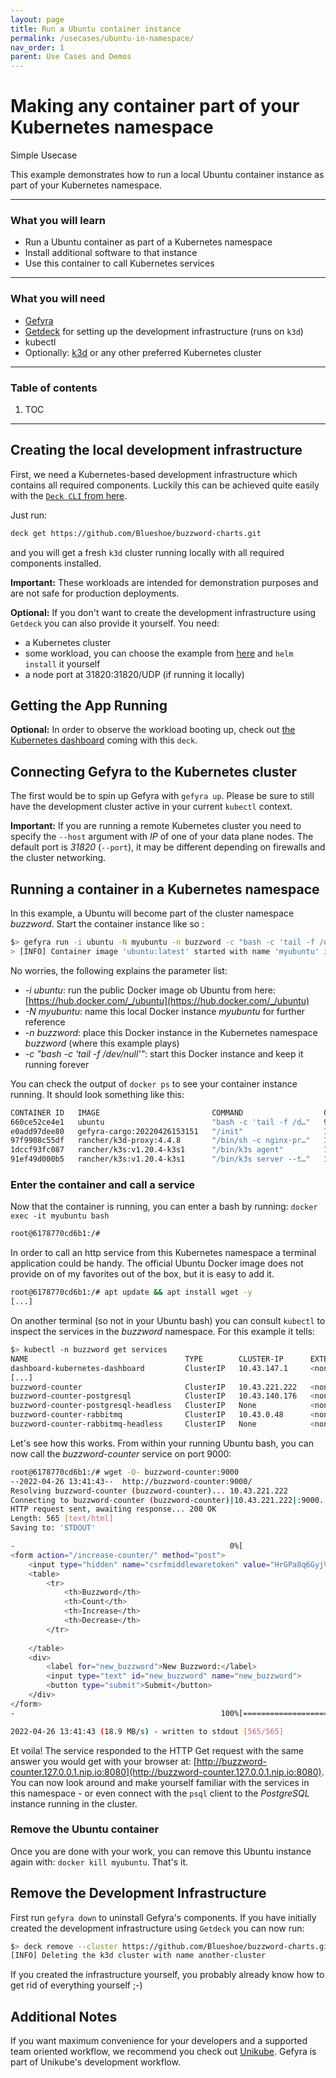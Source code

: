 ```yaml
---
layout: page
title: Run a Ubuntu container instance
permalink: /usecases/ubuntu-in-namespace/
nav_order: 1
parent: Use Cases and Demos
---
```

# Making any container part of your Kubernetes namespace  


Simple Usecase


This example demonstrates how to run a local Ubuntu container instance as part of your Kubernetes namespace. 


<hr />

### What you will learn

* Run a Ubuntu container as part of a Kubernetes namespace
* Install additional software to that instance
* Use this container to call Kubernetes services

<hr />

### What you will need

* [Gefyra](/docs/installation)
* [Getdeck](https://github.com/Schille/getdeck) for setting up the development infrastructure (runs on `k3d`)
* kubectl
* Optionally: [k3d](https://k3d.io) or any other preferred Kubernetes cluster

<hr />

### Table of contents

1. TOC



<hr />

## Creating the local development infrastructure
First, we need a Kubernetes-based development infrastructure which contains all required components. Luckily this can
be achieved quite easily with the [`Deck CLI` from here](https://github.com/Getdeck/getdeck).

Just run: 
```bash
deck get https://github.com/Blueshoe/buzzword-charts.git
``` 
and you will get a fresh `k3d` cluster running locally with all required components installed. 

**Important:** These workloads are intended for demonstration purposes and are not safe for production deployments.

**Optional:** If you don't want to create the development infrastructure using `Getdeck` you can also provide it
yourself. You need:
* a Kubernetes cluster
* some workload, you can choose the example 
from [here](https://github.com/Blueshoe/buzzword-charts/tree/main/buzzword-counter) and `helm install` it yourself
* a node port at 31820:31820/UDP (if running it locally)

## Getting the App Running
**Optional:** In order to observe the workload booting up, check out 
[the Kubernetes dashboard](http://dashboard.127.0.0.1.nip.io:8080/#/workloads?namespace=buzzword) coming with this `deck`.

## Connecting Gefyra to the Kubernetes cluster
The first would be to spin up Gefyra with `gefyra up`. Please be sure to still have the development cluster 
active in your current `kubectl` context. 

**Important:** If you are running a remote Kubernetes cluster you need to specify the `--host` argument with _IP_
of one of your data plane nodes. The default port is _31820_ (`--port`), it may be different depending on firewalls and the cluster
networking.

## Running a container in a Kubernetes namespace
In this example, a Ubuntu will become part of the cluster namespace _buzzword_.
Start the container instance like so :
```bash
$> gefyra run -i ubuntu -N myubuntu -n buzzword -c "bash -c 'tail -f /dev/null'"
> [INFO] Container image 'ubuntu:latest' started with name 'myubuntu' in Kubernetes namespace 'buzzword'
```
No worries, the following explains the parameter list:
* _-i ubuntu_: run the public Docker image ob Ubuntu from here: [https://hub.docker.com/_/ubuntu](https://hub.docker.com/_/ubuntu) 
* _-N myubuntu_: name this local Docker instance _myubuntu_ for further reference
* _-n buzzword_: place this Docker instance in the Kubernetes namespace _buzzword_ (where this example plays)
* _-c "bash -c 'tail -f /dev/null'"_: start this Docker instance and keep it running forever

You can check the output of `docker ps` to see your container instance running. It should look something like this:

```bash
CONTAINER ID   IMAGE                         COMMAND                  CREATED          STATUS          PORTS                                                            NAMES
660ce52ce4e1   ubuntu                        "bash -c 'tail -f /d…"   9 seconds ago    Up 8 seconds                                                                     myubunut
e0add97dee80   gefyra-cargo:20220426153151   "/init"                  14 seconds ago   Up 13 seconds                                                                    gefyra-cargo
97f9908c55df   rancher/k3d-proxy:4.4.8       "/bin/sh -c nginx-pr…"   12 minutes ago   Up 12 minutes   0.0.0.0:8080->80/tcp, :::8080->80/tcp, 0.0.0.0:34089->6443/tcp   k3d-another-cluster-serverlb
1dccf93fc087   rancher/k3s:v1.20.4-k3s1      "/bin/k3s agent"         12 minutes ago   Up 12 minutes   0.0.0.0:31820->31820/udp, :::31820->31820/udp                    k3d-another-cluster-agent-0
91ef49d000b5   rancher/k3s:v1.20.4-k3s1      "/bin/k3s server --t…"   12 minutes ago   Up 12 minutes                                                                    k3d-another-cluster-server-0
```

### Enter the container and call a service
Now that the container is running, you can enter a bash by running: `docker exec -it myubuntu bash`
```bash
root@6178770cd6b1:/#
```
In order to call an http service from this Kubernetes namespace a terminal application could be handy. The official
Ubuntu Docker image does not provide on of my favorites out of the box, but it is easy to add it.

```bash
root@6178770cd6b1:/# apt update && apt install wget -y
[...]
```

On another terminal (so not in your Ubuntu bash) you can consult `kubectl` to inspect the services in the _buzzword_ namespace. For this example it
tells:

```bash
$> kubectl -n buzzword get services
NAME                                   TYPE        CLUSTER-IP      EXTERNAL-IP   PORT(S)                                 AGE
dashboard-kubernetes-dashboard         ClusterIP   10.43.147.1     <none>        8080/TCP                                18m
[...]
buzzword-counter                       ClusterIP   10.43.221.222   <none>        9000/TCP                                18m
buzzword-counter-postgresql            ClusterIP   10.43.140.176   <none>        5432/TCP                                18m
buzzword-counter-postgresql-headless   ClusterIP   None            <none>        5432/TCP                                18m
buzzword-counter-rabbitmq              ClusterIP   10.43.0.48      <none>        4369/TCP,5672/TCP,25672/TCP,15672/TCP   18m
buzzword-counter-rabbitmq-headless     ClusterIP   None            <none>        4369/TCP,5672/TCP,25672/TCP,15672/TCP   18m
```

Let's see how this works. From within your running Ubuntu bash, you can now call the _buzzword-counter_ service on port
9000:

```bash
root@6178770cd6b1:/# wget -O- buzzword-counter:9000
--2022-04-26 13:41:43--  http://buzzword-counter:9000/
Resolving buzzword-counter (buzzword-counter)... 10.43.221.222
Connecting to buzzword-counter (buzzword-counter)|10.43.221.222|:9000... connected.
HTTP request sent, awaiting response... 200 OK
Length: 565 [text/html]
Saving to: 'STDOUT'

-                                                0%[                                                                                                   ]       0  --.-KB/s               <h1>Buzzwords</h1>
<form action="/increase-counter/" method="post">
    <input type="hidden" name="csrfmiddlewaretoken" value="HrGPa8q6GyjVi5ZeHsf4noTFZoOpxA78OmpOEe8cWut8uyeuVxyZ8wPLN0e3QISM">
    <table>
        <tr>
            <th>Buzzword</th>
            <th>Count</th>
            <th>Increase</th>
            <th>Decrease</th>
        </tr>
    
    </table>
    <div>
        <label for="new_buzzword">New Buzzword:</label>
        <input type="text" id="new_buzzword" name="new_buzzword">
        <button type="submit">Submit</button>
    </div>
</form>
-                                              100%[==================================================================================================>]     565  --.-KB/s    in 0s      

2022-04-26 13:41:43 (18.9 MB/s) - written to stdout [565/565]
```

Et voila! The service responded to the HTTP Get request with the same answer you would get with your browser at:
[http://buzzword-counter.127.0.0.1.nip.io:8080](http://buzzword-counter.127.0.0.1.nip.io:8080).
You can now look around and make yourself familiar with the services
in this namespace - or even connect with the `psql` client to the _PostgreSQL_ instance running in the cluster.

### Remove the Ubuntu container
Once you are done with your work, you can remove this Ubuntu instance again with:
`docker kill myubuntu`. That's it.


## Remove the Development Infrastructure
First run `gefyra down` to uninstall Gefyra's components. If you have initially created the development infrastructure using `Getdeck` you can now run:
```bash
$> deck remove --cluster https://github.com/Blueshoe/buzzword-charts.git
[INFO] Deleting the k3d cluster with name another-cluster
```

If you created the infrastructure yourself, you probably already know how to get rid of everything yourself ;-)

## Additional Notes
If you want maximum convenience for your developers and a supported team oriented workflow, we recommend you 
check out [Unikube](https://unikube.io).
Gefyra is part of Unikube's development workflow.


